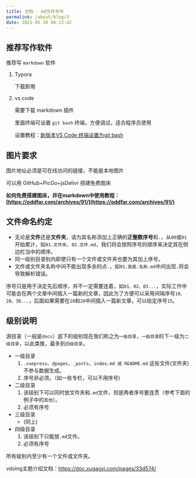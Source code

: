 ```yaml
---
title: 文档 - md文件写作
permalink: /about/blog/3
date: 2021-05-30 00:13:42
---
```






## 推荐写作软件

推荐写 `markdown` 软件

1. Typora

   下载即用

2. vs code

   需要下载 markdown 插件

   里面终端可设置 `git bash` 终端，方便调试，适合程序员使用

   设置教程：[新版本VS Code 终端设置为git bash](https://blog.csdn.net/A_zhiyuan/article/details/116930325)

   

## 图片要求

图片地址必须是可在线访问的链接，不能是本地图片

可以用 GitHub+PicGo+jsDelivr 搭建免费图床

**如何免费搭建图床，并在markdown中使用教程：[https://oddfar.com/archives/91/](https://oddfar.com/archives/91/)** 



## 文件命名约定

- 无论是**文件**还是**文件夹**，请为其名称添加上正确的**正整数序号**和`.`，从`00`或`01`开始累计，如`01.文件夹`、`02.文件.md`，我们将会按照序号的顺序来决定其在侧边栏当中的顺序。
- 同一级别目录别内即使只有一个文件或文件夹也要为其加上序号。
- 文件或文件夹名称中间不能出现多余的点`.`，如`01.我是.名称.md`中间出现`.`将会导致解析错误。

序号只是用于决定先后顺序，并不一定需要连着，如`01、02、03...`，实际工作中可能会在两个文章中间插入一篇新的文章，因此为了方便可以采用间隔序号`10、20、30...`，后面如果需要在`10`和`20`中间插入一篇新文章，可以给定序号`15`。

## 级别说明

源目录（一般是`docs`）底下的级别现在我们称之为`一级目录`，`一级目录`的下一级为`二级目录`，以此类推，最多到`四级目录`。

- 一级目录
  1. `.vuepress`、`@pages`、`_posts`、`index.md 或 README.md` 这些文件(文件夹)不参与数据生成。
  2. 序号非必须。（如一些专栏，可以不用序号)
- 二级目录
  1. 该级别下可以同时放文件夹和`.md`文件，但是两者序号要连贯（参考下面的例子中的`其他`）。
  2. 必须有序号
- 三级目录
  - (同上)
- 四级目录
  1. 该级别下只能放`.md`文件。
  2. 必须有序号

所有级别内至少有一个文件或文件夹。



vdoing主题介绍文档：https://doc.xugaoyi.com/pages/33d574/